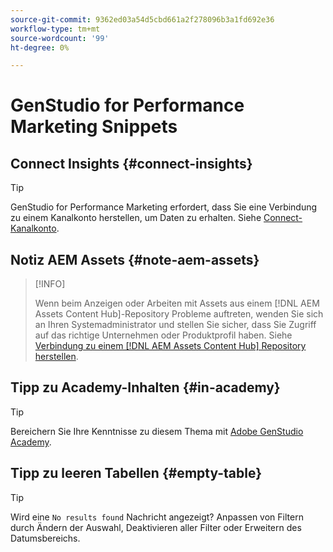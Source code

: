 ```yaml
---
source-git-commit: 9362ed03a54d5cbd661a2f278096b3a1fd692e36
workflow-type: tm+mt
source-wordcount: '99'
ht-degree: 0%

---
```

# GenStudio for Performance Marketing Snippets

## Connect Insights {#connect-insights}

>[!TIP]
>
>GenStudio for Performance Marketing erfordert, dass Sie eine Verbindung zu einem Kanalkonto herstellen, um Daten zu erhalten. Siehe [Connect-Kanalkonto](/help/user-guide/connectors/connect-channel.md).

## Notiz AEM Assets {#note-aem-assets}

>[!INFO]
>
>Wenn beim Anzeigen oder Arbeiten mit Assets aus einem [!DNL AEM Assets Content Hub]-Repository Probleme auftreten, wenden Sie sich an Ihren Systemadministrator und stellen Sie sicher, dass Sie Zugriff auf das richtige Unternehmen oder Produktprofil haben. Siehe [Verbindung zu einem [!DNL AEM Assets Content Hub] Repository herstellen](/help/user-guide/content/connect-aem-repo.md).

## Tipp zu Academy-Inhalten {#in-academy}

>[!TIP]
>
>Bereichern Sie Ihre Kenntnisse zu diesem Thema mit [Adobe GenStudio Academy](https://learningmanager.adobe.com/genstudioacademy).

## Tipp zu leeren Tabellen {#empty-table}

>[!TIP]
>
>Wird eine `No results found` Nachricht angezeigt? Anpassen von Filtern durch Ändern der Auswahl, Deaktivieren aller Filter oder Erweitern des Datumsbereichs.
